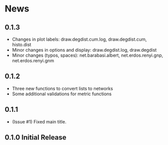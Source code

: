 # News

## 0.1.3
* Changes in plot labels: draw.degdist.cum.log, draw.degdist.cum, histo.dist
* Minor changes in options and display: draw.degdist.log, draw.degdist
* Minor changes (typos, spaces): net.barabasi.albert, net.erdos.renyi.gnp, net.erdos.renyi.gnm

## 0.1.2
* Three new functions to convert lists to networks
* Some additional validations for metric functions

## 0.1.1 
* (Issue #1) Fixed main title.

## 0.1.0 Initial Release
